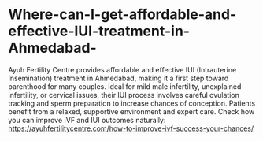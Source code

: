 # Where-can-I-get-affordable-and-effective-IUI-treatment-in-Ahmedabad-

Ayuh Fertility Centre provides affordable and effective IUI (Intrauterine Insemination) treatment in Ahmedabad, making it a first step toward parenthood for many couples. Ideal for mild male infertility, unexplained infertility, or cervical issues, their IUI process involves careful ovulation tracking and sperm preparation to increase chances of conception. Patients benefit from a relaxed, supportive environment and expert care.
Check how you can improve IVF and IUI outcomes naturally:
https://ayuhfertilitycentre.com/how-to-improve-ivf-success-your-chances/

